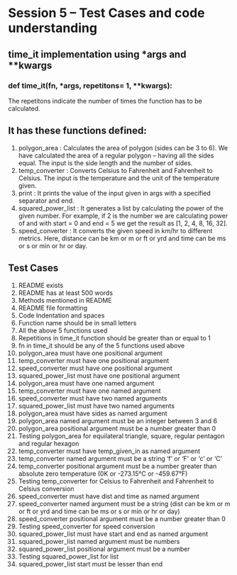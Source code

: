 # Session 5 – Test Cases and code understanding
## time_it implementation using *args and **kwargs
### def time_it(fn, *args, repetitons= 1, **kwargs): 
The repetitons indicate the number of times the function has to be calculated.
## It has these functions defined:
1)  polygon_area : Calculates the area of polygon (sides can be 3 to 6). We have calculated the area of a regular polygon – having all the sides equal. The input is the side length and the number of sides. 
2)  temp_converter : Converts Celsius to Fahrenheit and Fahrenheit to Celsius. The input is the temperature and the unit of the temperature given.
3)  print : It prints the value of the input given in args with a specified separator and end.
4)  squared_power_list : It generates a list by calculating the power of the given number. For example, if 2 is the number we are calculating power of and with start = 0 and end = 5 we get the result as [1, 2, 4, 8, 16, 32].
5)  speed_converter : It converts the given speed in km/hr to different metrics. Here, distance can be km or m or ft or yrd and time can be ms or s or min or hr or day.
## Test Cases
1)  README exists
2)  README has at least 500 words
3)  Methods mentioned in README
4)  README file formatting 
5)  Code Indentation and spaces
6)  Function name should be in small letters
7)  All the above 5 functions used
8)  Repetitions in time_it function should be greater than or equal to 1
9)  fn in time_it should be any of the 5 functions used above 
10) polygon_area must have one positional argument
11) temp_converter must have one positional argument
12) speed_converter must have one positional argument
13) squared_power_list must have one positional argument
14) polygon_area must have one named argument
15) temp_converter must have one named argument
16) speed_converter must have two named arguments
17) squared_power_list must have two named arguments
18) polygon_area must have sides as named argument
19) polygon_area named argument must be an integer between 3 and 6
20) polygon_area positional argument must be a number greater than 0
21) Testing polygon_area for equilateral triangle, square, regular pentagon and regular hexagon
22) temp_converter must have temp_given_in as named argument
23) temp_converter named argument must be a string ‘f’ or ‘F’ or ‘c’ or ‘C’
24) temp_converter positional argument must be a number greater than absolute zero temperature (0K or -273.15°C or -459.67°F)
25) Testing temp_converter for Celsius to Fahrenheit and Fahrenheit to Celsius conversion
26) speed_converter must have dist and time as named argument
27) speed_converter named argument must be a string (dist can be km or m or ft or yrd and time can be ms or s or min or hr or day)
28) speed_converter positional argument must be a number greater than 0
29) Testing speed_converter for speed conversion
30) squared_power_list must have start and end as named argument
31) squared_power_list named argument must be numbers
32) squared_power_list positional argument must be a number
33) Testing squared_power_list for list
34) squared_power_list start must be lesser than end